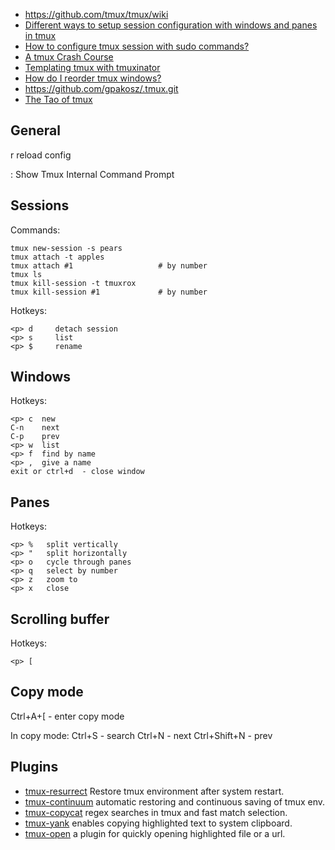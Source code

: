 - https://github.com/tmux/tmux/wiki
- [Different ways to setup session configuration with windows and panes in tmux](https://stackoverflow.com/questions/5609192/how-to-set-up-tmux-so-that-it-starts-up-with-specified-windows-opened)
- [How to configure tmux session with sudo commands?](https://unix.stackexchange.com/questions/496867/have-tmux-not-ask-for-sudo-password-for-a-process-in-session-authenticate-befor)
- [A tmux Crash Course](https://thoughtbot.com/blog/a-tmux-crash-course)
- [Templating tmux with tmuxinator](https://thoughtbot.com/blog/templating-tmux-with-tmuxinator)
- [How do I reorder tmux windows?](https://superuser.com/a/552493/780471)
- https://github.com/gpakosz/.tmux.git
- [The Tao of tmux](https://leanpub.com/the-tao-of-tmux/)


## General

<p> r  reload config
<P> :  Show Tmux Internal Command Prompt

## Sessions

Commands:
```
tmux new-session -s pears
tmux attach -t apples
tmux attach #1                   # by number
tmux ls
tmux kill-session -t tmuxrox
tmux kill-session #1             # by number
```

Hotkeys:
```
<p> d     detach session
<p> s     list
<p> $     rename
```

## Windows

Hotkeys:
```
<p> c  new
C-n    next
C-p    prev
<p> w  list
<p> f  find by name
<p> ,  give a name
exit or ctrl+d  - close window
```

## Panes

Hotkeys:
```
<p> %   split vertically
<p> "   split horizontally
<p> o   cycle through panes
<p> q   select by number
<p> z   zoom to
<p> x   close
```

## Scrolling buffer

Hotkeys:
```
<p> [
```

## Copy mode

Ctrl+A+[ - enter copy mode

In copy mode:
Ctrl+S - search
Ctrl+N - next
Ctrl+Shift+N - prev

## Plugins

- [tmux-resurrect](https://github.com/tmux-plugins/tmux-resurrect) Restore tmux environment after system restart.
- [tmux-continuum](https://github.com/tmux-plugins/tmux-continuum) automatic restoring and continuous saving of tmux env.
- [tmux-copycat](https://github.com/tmux-plugins/tmux-copycat) regex searches in tmux and fast match selection.
- [tmux-yank](https://github.com/tmux-plugins/tmux-yank) enables copying highlighted text to system clipboard.
- [tmux-open](https://github.com/tmux-plugins/tmux-open) a plugin for quickly opening highlighted file or a url.
